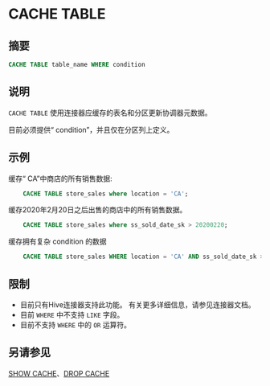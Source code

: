 
# CACHE TABLE

## 摘要

``` sql
CACHE TABLE table_name WHERE condition
```

## 说明

`CACHE TABLE` 使用连接器应缓存的表名和分区更新协调器元数据。

目前必须提供“ condition”，并且仅在分区列上定义。

## 示例

缓存“ CA”中商店的所有销售数据:

``` sql
    CACHE TABLE store_sales where location = 'CA';
```
缓存2020年2月20日之后出售的商店中的所有销售数据。
 
``` sql 
    CACHE TABLE store_sales where ss_sold_date_sk > 20200220;
```
缓存拥有复杂 condition 的数据
```sql
    CACHE TABLE store_sales WHERE location = 'CA' AND ss_sold_date_sk > 20200220;
```
 

## 限制

- 目前只有Hive连接器支持此功能。 有关更多详细信息，请参见连接器文档。
- 目前 `WHERE` 中不支持 `LIKE` 字段。
- 目前不支持 `WHERE` 中的 `OR` 运算符。

## 另请参见

[SHOW CACHE](./show-cache.md)、[DROP CACHE](./drop-cache.md)